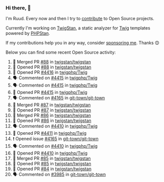### Hi there, 👋

I'm Ruud. Every now and then I try to [contribute](https://github.com/pulls?q=+is%3Apr+author%3Aruudk+archived%3Afalse+is%3Apublic+) to Open Source projects.

Currently I'm working on [TwigStan](https://github.com/twigstan), a static analyzer for [Twig](https://twig.symfony.com/) templates powered by [PHPStan](https://phpstan.org/).

If my contributions help you in any way, consider [sponsoring me](https://github.com/sponsors/ruudk). Thanks 😊

Below you can find some recent Open Source activity:

<!--START_SECTION:activity-->
1. 🎉 Merged PR [#88](https://github.com/twigstan/twigstan/pull/88) in [twigstan/twigstan](https://github.com/twigstan/twigstan)
2. 💪 Opened PR [#88](https://github.com/twigstan/twigstan/pull/88) in [twigstan/twigstan](https://github.com/twigstan/twigstan)
3. 💪 Opened PR [#4416](https://github.com/twigphp/Twig/pull/4416) in [twigphp/Twig](https://github.com/twigphp/Twig)
4. 🗣 Commented on [#4415](https://github.com/twigphp/Twig/pull/4415#issuecomment-2435914166) in [twigphp/Twig](https://github.com/twigphp/Twig)
5. 🗣 Commented on [#4415](https://github.com/twigphp/Twig/pull/4415#issuecomment-2435913448) in [twigphp/Twig](https://github.com/twigphp/Twig)
6. 💪 Opened PR [#4415](https://github.com/twigphp/Twig/pull/4415) in [twigphp/Twig](https://github.com/twigphp/Twig)
7. 🗣 Commented on [#4165](https://github.com/git-town/git-town/issues/4165#issuecomment-2435417305) in [git-town/git-town](https://github.com/git-town/git-town)
8. 🎉 Merged PR [#87](https://github.com/twigstan/twigstan/pull/87) in [twigstan/twigstan](https://github.com/twigstan/twigstan)
9. 💪 Opened PR [#87](https://github.com/twigstan/twigstan/pull/87) in [twigstan/twigstan](https://github.com/twigstan/twigstan)
10. 🎉 Merged PR [#86](https://github.com/twigstan/twigstan/pull/86) in [twigstan/twigstan](https://github.com/twigstan/twigstan)
11. 💪 Opened PR [#86](https://github.com/twigstan/twigstan/pull/86) in [twigstan/twigstan](https://github.com/twigstan/twigstan)
12. 🗣 Commented on [#4410](https://github.com/twigphp/Twig/pull/4410#issuecomment-2435061962) in [twigphp/Twig](https://github.com/twigphp/Twig)
13. 💪 Opened PR [#4411](https://github.com/twigphp/Twig/pull/4411) in [twigphp/Twig](https://github.com/twigphp/Twig)
14. ❗ Opened issue [#4165](https://github.com/git-town/git-town/issues/4165) in [git-town/git-town](https://github.com/git-town/git-town)
15. 🗣 Commented on [#4410](https://github.com/twigphp/Twig/pull/4410#issuecomment-2435013443) in [twigphp/Twig](https://github.com/twigphp/Twig)
16. 💪 Opened PR [#4410](https://github.com/twigphp/Twig/pull/4410) in [twigphp/Twig](https://github.com/twigphp/Twig)
17. 🎉 Merged PR [#85](https://github.com/twigstan/twigstan/pull/85) in [twigstan/twigstan](https://github.com/twigstan/twigstan)
18. 💪 Opened PR [#85](https://github.com/twigstan/twigstan/pull/85) in [twigstan/twigstan](https://github.com/twigstan/twigstan)
19. 💪 Opened PR [#84](https://github.com/twigstan/twigstan/pull/84) in [twigstan/twigstan](https://github.com/twigstan/twigstan)
20. 🗣 Commented on [#3985](https://github.com/git-town/git-town/issues/3985#issuecomment-2432125740) in [git-town/git-town](https://github.com/git-town/git-town)
<!--END_SECTION:activity-->
